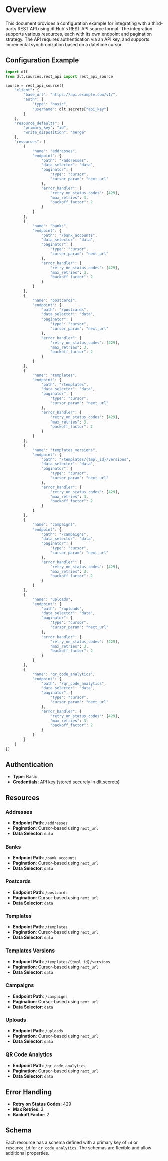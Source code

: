 # Overview

This document provides a configuration example for integrating with a third-party REST API using dltHub's REST API source format. The integration supports various resources, each with its own endpoint and pagination strategy. The API requires authentication via an API key, and supports incremental synchronization based on a datetime cursor.

## Configuration Example

```python
import dlt
from dlt.sources.rest_api import rest_api_source

source = rest_api_source({
    "client": {
        "base_url": "https://api.example.com/v1/",
        "auth": {
            "type": "basic",
            "username": dlt.secrets["api_key"]
        }
    },
    "resource_defaults": {
        "primary_key": "id",
        "write_disposition": "merge"
    },
    "resources": [
        {
            "name": "addresses",
            "endpoint": {
                "path": "/addresses",
                "data_selector": "data",
                "paginator": {
                    "type": "cursor",
                    "cursor_param": "next_url"
                },
                "error_handler": {
                    "retry_on_status_codes": [429],
                    "max_retries": 3,
                    "backoff_factor": 2
                }
            }
        },
        {
            "name": "banks",
            "endpoint": {
                "path": "/bank_accounts",
                "data_selector": "data",
                "paginator": {
                    "type": "cursor",
                    "cursor_param": "next_url"
                },
                "error_handler": {
                    "retry_on_status_codes": [429],
                    "max_retries": 3,
                    "backoff_factor": 2
                }
            }
        },
        {
            "name": "postcards",
            "endpoint": {
                "path": "/postcards",
                "data_selector": "data",
                "paginator": {
                    "type": "cursor",
                    "cursor_param": "next_url"
                },
                "error_handler": {
                    "retry_on_status_codes": [429],
                    "max_retries": 3,
                    "backoff_factor": 2
                }
            }
        },
        {
            "name": "templates",
            "endpoint": {
                "path": "/templates",
                "data_selector": "data",
                "paginator": {
                    "type": "cursor",
                    "cursor_param": "next_url"
                },
                "error_handler": {
                    "retry_on_status_codes": [429],
                    "max_retries": 3,
                    "backoff_factor": 2
                }
            }
        },
        {
            "name": "templates_versions",
            "endpoint": {
                "path": "/templates/{tmpl_id}/versions",
                "data_selector": "data",
                "paginator": {
                    "type": "cursor",
                    "cursor_param": "next_url"
                },
                "error_handler": {
                    "retry_on_status_codes": [429],
                    "max_retries": 3,
                    "backoff_factor": 2
                }
            }
        },
        {
            "name": "campaigns",
            "endpoint": {
                "path": "/campaigns",
                "data_selector": "data",
                "paginator": {
                    "type": "cursor",
                    "cursor_param": "next_url"
                },
                "error_handler": {
                    "retry_on_status_codes": [429],
                    "max_retries": 3,
                    "backoff_factor": 2
                }
            }
        },
        {
            "name": "uploads",
            "endpoint": {
                "path": "/uploads",
                "data_selector": "data",
                "paginator": {
                    "type": "cursor",
                    "cursor_param": "next_url"
                },
                "error_handler": {
                    "retry_on_status_codes": [429],
                    "max_retries": 3,
                    "backoff_factor": 2
                }
            }
        },
        {
            "name": "qr_code_analytics",
            "endpoint": {
                "path": "/qr_code_analytics",
                "data_selector": "data",
                "paginator": {
                    "type": "cursor",
                    "cursor_param": "next_url"
                },
                "error_handler": {
                    "retry_on_status_codes": [429],
                    "max_retries": 3,
                    "backoff_factor": 2
                }
            }
        }
    ]
})
```

## Authentication

- **Type**: Basic
- **Credentials**: API key (stored securely in dlt.secrets)

## Resources

### Addresses
- **Endpoint Path**: `/addresses`
- **Pagination**: Cursor-based using `next_url`
- **Data Selector**: `data`

### Banks
- **Endpoint Path**: `/bank_accounts`
- **Pagination**: Cursor-based using `next_url`
- **Data Selector**: `data`

### Postcards
- **Endpoint Path**: `/postcards`
- **Pagination**: Cursor-based using `next_url`
- **Data Selector**: `data`

### Templates
- **Endpoint Path**: `/templates`
- **Pagination**: Cursor-based using `next_url`
- **Data Selector**: `data`

### Templates Versions
- **Endpoint Path**: `/templates/{tmpl_id}/versions`
- **Pagination**: Cursor-based using `next_url`
- **Data Selector**: `data`

### Campaigns
- **Endpoint Path**: `/campaigns`
- **Pagination**: Cursor-based using `next_url`
- **Data Selector**: `data`

### Uploads
- **Endpoint Path**: `/uploads`
- **Pagination**: Cursor-based using `next_url`
- **Data Selector**: `data`

### QR Code Analytics
- **Endpoint Path**: `/qr_code_analytics`
- **Pagination**: Cursor-based using `next_url`
- **Data Selector**: `data`

## Error Handling

- **Retry on Status Codes**: 429
- **Max Retries**: 3
- **Backoff Factor**: 2

## Schema

Each resource has a schema defined with a primary key of `id` or `resource_id` for `qr_code_analytics`. The schemas are flexible and allow additional properties.